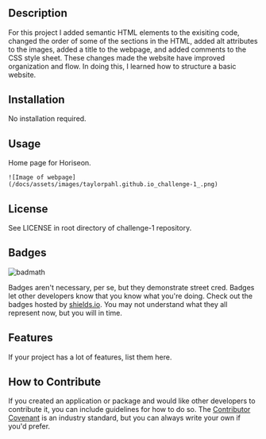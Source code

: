 # <Challenge-1>

## Description

For this project I added semantic HTML elements to the exisiting code, changed the 
order of some of the sections in the HTML, added alt attributes to the images, added a title to the webpage, and added comments to the CSS style sheet. These changes made 
the website have improved organization and flow. In doing this, I learned how to structure a basic website.

## Installation

No installation required.

## Usage

Home page for Horiseon.
   
    ![Image of webpage](/docs/assets/images/taylorpahl.github.io_challenge-1_.png)
    
## License

See LICENSE in root directory of challenge-1 repository.

## Badges

![badmath](https://img.shields.io/github/languages/top/lernantino/badmath)

Badges aren't necessary, per se, but they demonstrate street cred. Badges let other developers know that you know what you're doing. Check out the badges hosted by [shields.io](https://shields.io/). You may not understand what they all represent now, but you will in time.

## Features

If your project has a lot of features, list them here.

## How to Contribute

If you created an application or package and would like other developers to contribute it, you can include guidelines for how to do so. The [Contributor Covenant](https://www.contributor-covenant.org/) is an industry standard, but you can always write your own if you'd prefer.

